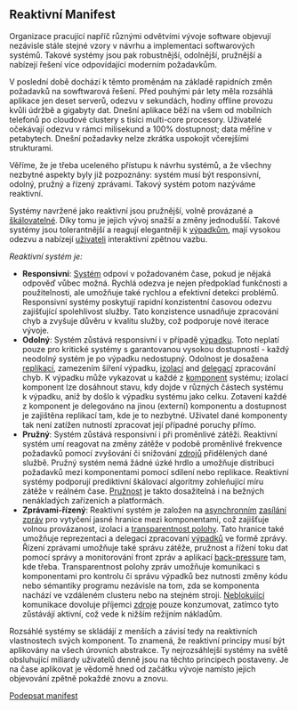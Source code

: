 Reaktivní Manifest
------------------

Organizace pracující napříč různými odvětvími vývoje software objevují nezávisle stále stejné vzory v návrhu a implementaci softwarových systémů. Takové systémy jsou pak robustnější, odolnější, pružnější a nabízejí řešení více odpovídající moderním požadavkům. 

V poslední době dochází k těmto proměnám na základě rapidních změn požadavků na sowftwarová řešení. Před pouhými pár lety měla rozsáhlá aplikace jen deset serverů, odezvu v sekundách, hodiny offline provozu kvůli údržbě a gigabyty dat. Dnešní aplikace běží na všem od mobílních telefonů po cloudové clustery s tisíci multi-core procesory. Uživatelé očekávají odezvu v rámci milisekund a 100% dostupnost; data měříne v petabytech. Dnešní požadavky nelze zkrátka uspokojit včerejšími strukturami.

Věříme, že je třeba uceleného přístupu k návrhu systémů, a že všechny nezbytné aspekty byly již pozpoznány: systém musí být responsivní, odolný, pružný a řízený zprávami. Takový systém potom nazýváme reaktivní.

Systémy navržené jako reaktivní jsou pružnější, volně provázané a [škálovatelné](/glossary#Scalability). Díky tomu je jejich vývoj snažší a změny jednodušší. Takové systémy jsou tolerantnější a reagují elegantněji k [výpadkům](/glossary#Failure), mají vysokou odezvu a nabízejí [uživateli](/glossary#User) interaktivní zpětnou vazbu. 

*Reaktivní systém je:*

* <a name="Responsive"></a>**Responsivní**: [Systém](/glossary#System) odpoví v požadovaném čase, pokud je nějaká odpověď vůbec možná. Rychlá odezva je nejen předpoklad funkčnosti a použitelnosti, ale umožňuje také rychlou a efektivní detekci problémů. Responsivní systémy poskytují rapidní konzistentní časovou odezvu zajišťující spolehlivost služby. Tato konzistence usnadňuje zpracování chyb a zvyšuje důvěru v kvalitu služby, což podporuje nové iterace vývoje.
* <a name="Resilient"></a>**Odolný**: Systém zůstává responsivní i v případě [výpadku](/glossary#Failure). Toto neplatí pouze pro kritické systémy s garantovanou vysokou dostupností - každý neodolný systém je po výpadku nedostupný. Odolnost je dosažena [replikací](/glossary#Replication), zamezením šíření výpadku, [izolací](/glossary#Isolation) and [delegací](/glossary#Delegation) zpracování chyb. K výpadku může vykazovat u každé z [komponent](/glossary#Component) systému; izolací komponent lze dosáhnout stavu, kdy dojde v různých částech systému k výpadku, aniž by došlo k výpadku systému jako celku. Zotavení každé z komponent je delegováno na jinou (externí) komponentu a dostupnost je zajištěna replikací tam, kde je to nezbytné. Uživatel dané komponenty tak není zatížen nutností zpracovat její případné poruchy přímo.
* <a name="Elastic"></a>**Pružný**: Systém zůstává responsivní i při proměnlivé zátěži. Reaktivní systém umí reagovat na změny zátěže v podobě proměnlivé frekvence požadavků pomocí zvyšování či snižování [zdrojů](/glossary#Resource) přidělených dané službě. Pružný systém nemá žádné úzké hrdlo a umožňuje distribuci požadavků mezi komponentami pomocí sdílení nebo replikace. Reaktivní systémy podporují prediktivní škálovací algoritmy zohleňující míru zátěže v reálném čase. [Pružnost](/glossary#Elasticity) je takto dosažitelná i na bežných nenákladých zařízeních a platformách.
* <a name="Message-Driven"></a>**Zprávami-řízený**: Reaktivní systém je založen na [asynchronním](/glossary#Asynchronous) [zasílání zpráv](/glossary#Message-Driven) pro vytyčení jasné hranice mezi komponentami, což zajišťuje volnou provázanost, izolaci a [transparentnost polohy](/glossary#Location-Transparency). Tato hranice také umožňuje reprezentaci a delegaci zpracovaní [výpadků](/glossary#Failure) ve formě zprávy. Řízení zprávami umožňuje také správu zátěže, pružnost a řížení toku dat pomocí správy a monitorování front zpráv a aplikací [back-pressure](/glossary#Back-Pressure) tam, kde třeba. Transparentnost polohy zpráv umožňuje komunikaci s komponentami pro kontrolu či správu výpadků bez nutnosti změny kódu nebo sémantiky programu nezávisle na tom, zda se komponenta nachází ve vzdáleném clusteru nebo na stejném stroji. [Neblokující](/glossary#Non-Blocking) komunikace dovoluje příjemci [zdroje](/glossary#Resource) pouze konzumovat, zatímco tyto zůstávájí aktivní, což vede k nižším režijním nákladům.

Rozsáhlé systémy se skládájí z menších a závisí tedy na reaktivních vlastnostech svých komponent. To znamená, že reaktivní principy musí být aplikovány na všech úrovních abstrakce. Ty nejrozsáhlejší systémy na světě obsluhující miliardy uživatelů denně jsou na těchto principech postaveny. Je na čase aplikovat je vědomě hned od začátku vývoje namísto jejich objevování zpětně pokaždé znovu a znovu.

[Podepsat manifest](http://www.reactivemanifesto.org/#sign-button)
